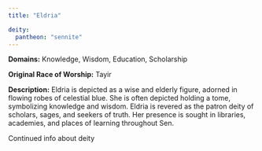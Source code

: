 ```yaml
---
title: "Eldria"

deity: 
  pantheon: "sennite"
---
```


**Domains:** Knowledge, Wisdom, Education, Scholarship

**Original Race of Worship:** Tayir

**Description:** Eldria is depicted as a wise and elderly figure, adorned in flowing robes of celestial blue. She is often depicted holding a tome, symbolizing knowledge and wisdom. Eldria is revered as the patron deity of scholars, sages, and seekers of truth. Her presence is sought in libraries, academies, and places of learning throughout Sen.

<!--more-->

<div class="todo">Continued info about deity</div>